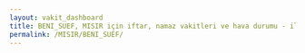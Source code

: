 ```yaml
---
layout: vakit_dashboard
title: BENI_SUEF, MISIR için iftar, namaz vakitleri ve hava durumu - ilçe/eyalet seç
permalink: /MISIR/BENI_SUEF/
---
```


<script type="text/javascript">
  var GLOBAL_COUNTRY = 'MISIR';
  var GLOBAL_CITY = 'BENI_SUEF';
  var GLOBAL_STATE = '';
  var lat = 72;
  var lon = 21;
</script>
